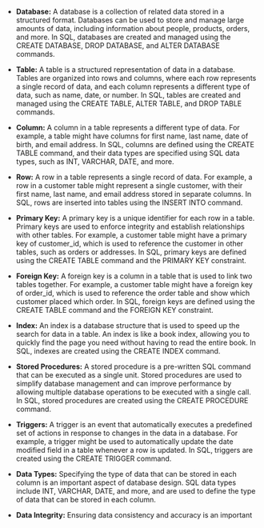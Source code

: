 * **Database:** A database is a collection of related data stored in a structured format. Databases can be used to store and manage large amounts of data, including information about people, products, orders, and more. In SQL, databases are created and managed using the CREATE DATABASE, DROP DATABASE, and ALTER DATABASE commands.

* **Table:** A table is a structured representation of data in a database. Tables are organized into rows and columns, where each row represents a single record of data, and each column represents a different type of data, such as name, date, or number. In SQL, tables are created and managed using the CREATE TABLE, ALTER TABLE, and DROP TABLE commands.

* **Column:** A column in a table represents a different type of data. For example, a table might have columns for first name, last name, date of birth, and email address. In SQL, columns are defined using the CREATE TABLE command, and their data types are specified using SQL data types, such as INT, VARCHAR, DATE, and more.

* **Row:** A row in a table represents a single record of data. For example, a row in a customer table might represent a single customer, with their first name, last name, and email address stored in separate columns. In SQL, rows are inserted into tables using the INSERT INTO command.

* **Primary Key:** A primary key is a unique identifier for each row in a table. Primary keys are used to enforce integrity and establish relationships with other tables. For example, a customer table might have a primary key of customer_id, which is used to reference the customer in other tables, such as orders or addresses. In SQL, primary keys are defined using the CREATE TABLE command and the PRIMARY KEY constraint.

* **Foreign Key:** A foreign key is a column in a table that is used to link two tables together. For example, a customer table might have a foreign key of order_id, which is used to reference the order table and show which customer placed which order. In SQL, foreign keys are defined using the CREATE TABLE command and the FOREIGN KEY constraint.

* **Index:** An index is a database structure that is used to speed up the search for data in a table. An index is like a book index, allowing you to quickly find the page you need without having to read the entire book. In SQL, indexes are created using the CREATE INDEX command.

* **Stored Procedures:** A stored procedure is a pre-written SQL command that can be executed as a single unit. Stored procedures are used to simplify database management and can improve performance by allowing multiple database operations to be executed with a single call. In SQL, stored procedures are created using the CREATE PROCEDURE command.

* **Triggers:** A trigger is an event that automatically executes a predefined set of actions in response to changes in the data in a database. For example, a trigger might be used to automatically update the date modified field in a table whenever a row is updated. In SQL, triggers are created using the CREATE TRIGGER command.

* **Data Types:** Specifying the type of data that can be stored in each column is an important aspect of database design. SQL data types include INT, VARCHAR, DATE, and more, and are used to define the type of data that can be stored in each column.

* **Data Integrity:** Ensuring data consistency and accuracy is an important
